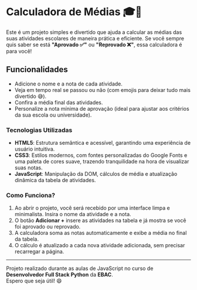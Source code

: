 # Calculadora de Médias 🎓🧮

Este é um projeto simples e divertido que ajuda a calcular as médias das suas atividades escolares de maneira prática e eficiente. Se você sempre quis saber se está **"Aprovado ✅"** ou **"Reprovado ❌"**, essa calculadora é para você!

## Funcionalidades

- Adicione o nome e a nota de cada atividade.
- Veja em tempo real se passou ou não (com emojis para deixar tudo mais divertido 😅).
- Confira a média final das atividades.
- Personalize a nota mínima de aprovação (ideal para ajustar aos critérios da sua escola ou universidade).

### Tecnologias Utilizadas

- **HTML5**: Estrutura semântica e acessível, garantindo uma experiência de usuário intuitiva.
- **CSS3**: Estilos modernos, com fontes personalizadas do Google Fonts e uma paleta de cores suave, trazendo tranquilidade na hora de visualizar suas notas.
- **JavaScript**: Manipulação da DOM, cálculos de média e atualização dinâmica da tabela de atividades.

### Como Funciona?

1. Ao abrir o projeto, você será recebido por uma interface limpa e minimalista. Insira o nome da atividade e a nota.
2. O botão **Adicionar +** insere as atividades na tabela e já mostra se você foi aprovado ou reprovado.
3. A calculadora soma as notas automaticamente e exibe a média no final da tabela.
4. O cálculo é atualizado a cada nova atividade adicionada, sem precisar recarregar a página.

---

Projeto realizado durante as aulas de JavaScript no curso de **Desenvolvedor Full Stack Python** da **EBAC**.  
Espero que seja útil! 😄
